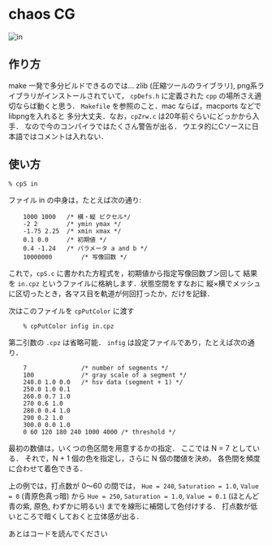 # chaos CG 
![in](https://user-images.githubusercontent.com/52724526/83478218-3e15f280-a4d0-11ea-91c1-bcab63688f3c.png)

## 作り方

make 一発で多分ビルドできるのでは…
zlib (圧縮ツールのライブラリ), png系ライブラリがインストールされていて，
`cpDefs.h` に定義された `cpp` の場所さえ適切ならば動くと思う．
`Makefile` を参照のこと．mac ならば，macports などでlibpngを入れると
多分大丈夫．なお，`cpZrw.c` は20年前ぐらいにどっかから入手．
なので今のコンパイラではたくさん警告が出る．
ウエタ的にCソースに日本語ではコメントは入れない．

## 使い方

```Shell:打点計算
% cpS in 
```

ファイル in の中身は，たとえば次の通り:

```plaintext: 
    1000 1000   /* 横・縦 ピクセル*/
    -2 2        /* ymin ymax */
    -1.75 2.25  /* xmin xmax */
    0.1 0.0     /* 初期値 */
    0.4 -1.24   /* パラメータ a and b */
    10000000		/* 写像回数 */
```

これで，`cpS.c` に書かれた方程式を，初期値から指定写像回数ブン回して
結果を `in.cpz` というファイルに格納します．状態空間をすなおに
縦×横でメッシュに区切ったとき，各マス目を軌道が何回打ったか，だけを記録．

次はこのファイルを `cpPutColor` に渡す

```
    % cpPutColor infig in.cpz 
```

第二引数の `.cpz` は省略可能．
`infig` は設定ファイルであり，たとえば次の通り．

```
    7				/* number of segments */
    100				/* gray scale of a segment */
    240.0 1.0 0.0	/* hsv data (segment + 1) */
    250.0 1.0 0.1
    260.0 0.7 1.0
    270 0.6 1.0
    280.0 0.4 1.0
    290 0.2 1.0
    300.0 0.0 1.0
    0 60 120 180 240 1000 4000 /* threshold */
```

最初の数値は，いくつの色区間を用意するかの指定．
ここでは N = 7 としている．
それで，N + 1 個の色を指定し，さらに N 個の閾値を決め，
各色間を頻度に合わせて着色できる．

上の例では，打点数が 0〜60 の間では，
`Hue = 240`, `Saturation = 1.0`, `Value = 0` (青原色真っ暗) から
`Hue = 250`, `Saturation = 1.0`, `Value = 0.1`
(ほとんど青の紫, 原色, わずかに明るい) 
までを線形に補間して色付けする．
打点数が低いところで暗くしておくと立体感が出る．

あとはコードを読んでください
